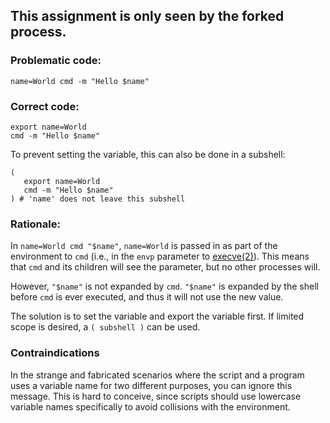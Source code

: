 ## This assignment is only seen by the forked process.

### Problematic code:

    name=World cmd -m "Hello $name"

### Correct code:

    export name=World
    cmd -m "Hello $name"

To prevent setting the variable, this can also be done in a subshell:

    (  
       export name=World
       cmd -m "Hello $name"
    ) # 'name' does not leave this subshell

### Rationale:

In `name=World cmd "$name"`, `name=World` is passed in as part of the environment to `cmd` (i.e., in the `envp` parameter to [execve(2)](http://linux.die.net/man/2/execve)).  This means that `cmd` and its children will see the parameter, but no other processes will.

However, `"$name"` is not expanded by `cmd`. `"$name"` is expanded by the shell before `cmd` is ever executed, and thus it will not use the new value.

The solution is to set the variable and export the variable first. If limited scope is desired, a `( subshell )` can be used.

### Contraindications

In the strange and fabricated scenarios where the script and a program uses a variable name for two different purposes, you can ignore this message. This is hard to conceive, since scripts should use lowercase variable names specifically to avoid collisions with the environment.